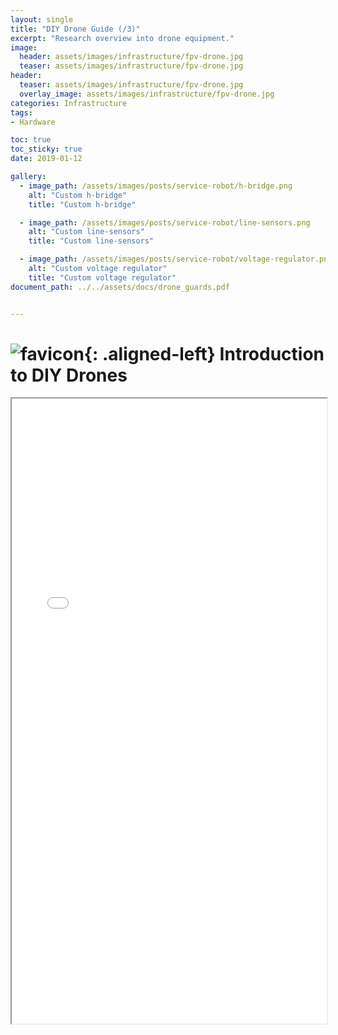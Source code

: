 ```yaml
---
layout: single
title: "DIY Drone Guide (/3)"
excerpt: "Research overview into drone equipment."
image:
  header: assets/images/infrastructure/fpv-drone.jpg
  teaser: assets/images/infrastructure/fpv-drone.jpg
header:
  teaser: assets/images/infrastructure/fpv-drone.jpg
  overlay_image: assets/images/infrastructure/fpv-drone.jpg
categories: Infrastructure
tags:
- Hardware

toc: true
toc_sticky: true
date: 2019-01-12

gallery:
  - image_path: /assets/images/posts/service-robot/h-bridge.png
    alt: "Custom h-bridge"
    title: "Custom h-bridge"

  - image_path: /assets/images/posts/service-robot/line-sensors.png
    alt: "Custom line-sensors"
    title: "Custom line-sensors"

  - image_path: /assets/images/posts/service-robot/voltage-regulator.png
    alt: "Custom voltage regulator"
    title: "Custom voltage regulator"
document_path: ../../assets/docs/drone_guards.pdf


---
```


# ![favicon](/assets/images/favicon.ico){: .aligned-left} Introduction to DIY Drones

<iframe src="{{ page.document_path }}" width="100%" height="1000px"></iframe>

